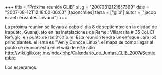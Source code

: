+++
title = "Próxima reunión GLIB"
slug = "20070812121857369"
date = "2007-08-12T12:18:00-06:00"
[taxonomies]
tema = ["glib"]
autor = ["jacob israel cervantes luevano"]
+++

La próxima reunión se llevara a cabo el día 8 de septiembre en la ciudad
de Irapuato, Guanajuato en las instalaciones de Ramel: Villarosita \# 35
Col. El Refugio. en punto de las 3:00 p.m. Esta reunión tendrá un
enfoque para los principiantes. el lema es "Ven y Conoce Linux". el mapa
de como llegar al punto de reunión esta en el wiki de este sitio
<a href="http://wiki.glib.org.mx/index.php/Calendario_de_Juntas_GLIB_2007#Septiembre">http://wiki.glib.org.mx/index.php/Calendario_de_Juntas_GLIB_2007#Septiembre</a>

Los esperamos.
